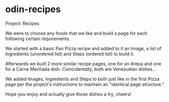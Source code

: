 # odin-recipes
Project: Recipes

We were to choose any foods that we like and build a page for each following certain requirements.

We started with a basic Pan Pizza recipe and added to it an Image, a list of Ingredients (unordered list) and Steps (ordered list) to build it.

Afterwards we built 2 more similar recipe pages, one for an Arepa and one for a Carne Mechada dish.  Coincidentally, both are Venezuelan dishes...

We added Images, Ingredients and Steps to both just like in the first Pizza page per the project's instructions to maintain an "identical page structure."

Hope you enjoy and actually give those dishes a try, cheers!